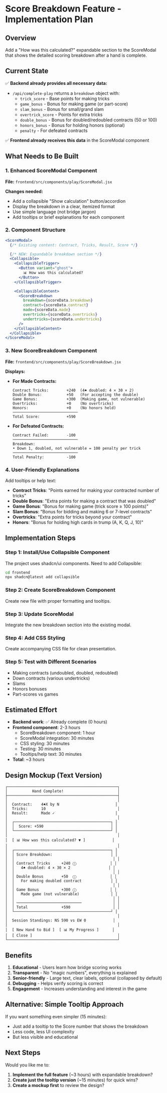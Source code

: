 # Score Breakdown Feature - Implementation Plan

## Overview
Add a "How was this calculated?" expandable section to the ScoreModal that shows the detailed scoring breakdown after a hand is complete.

## Current State
✅ **Backend already provides all necessary data:**
- `/api/complete-play` returns a `breakdown` object with:
  - `trick_score` - Base points for making tricks
  - `game_bonus` - Bonus for making game (or part-score)
  - `slam_bonus` - Bonus for small/grand slam
  - `overtrick_score` - Points for extra tricks
  - `double_bonus` - Bonus for doubled/redoubled contracts (50 or 100)
  - `honors_bonus` - Bonus for holding honors (optional)
  - `penalty` - For defeated contracts

✅ **Frontend already receives this data** in the ScoreModal component

## What Needs to Be Built

### 1. Enhanced ScoreModal Component
**File:** `frontend/src/components/play/ScoreModal.jsx`

**Changes needed:**
- Add a collapsible "Show calculation" button/accordion
- Display the breakdown in a clear, itemized format
- Use simple language (not bridge jargon)
- Add tooltips or brief explanations for each component

### 2. Component Structure

```jsx
<ScoreModal>
  {/* Existing content: Contract, Tricks, Result, Score */}

  {/* NEW: Expandable breakdown section */}
  <Collapsible>
    <CollapsibleTrigger>
      <Button variant="ghost">
        📊 How was this calculated?
      </Button>
    </CollapsibleTrigger>

    <CollapsibleContent>
      <ScoreBreakdown
        breakdown={scoreData.breakdown}
        contract={scoreData.contract}
        made={scoreData.made}
        overtricks={scoreData.overtricks}
        undertricks={scoreData.undertricks}
      />
    </CollapsibleContent>
  </Collapsible>
</ScoreModal>
```

### 3. New ScoreBreakdown Component
**File:** `frontend/src/components/play/ScoreBreakdown.jsx`

**Displays:**
- **For Made Contracts:**
  ```
  Contract Tricks:        +240  (4♠ doubled: 4 × 30 × 2)
  Double Bonus:           +50   (For accepting the double)
  Game Bonus:             +300  (Making game, not vulnerable)
  Overtricks:             +0    (No overtricks)
  Honors:                 +0    (No honors held)
  ─────────────────────────────
  Total Score:            +590
  ```

- **For Defeated Contracts:**
  ```
  Contract Failed:        -100
  ─────────────────────────────
  Breakdown:
  • Down 1, doubled, not vulnerable = 100 penalty per trick
  ─────────────────────────────
  Total Penalty:          -100
  ```

### 4. User-Friendly Explanations

Add tooltips or help text:
- **Contract Tricks**: "Points earned for making your contracted number of tricks"
- **Double Bonus**: "Extra points for making a contract that was doubled"
- **Game Bonus**: "Bonus for making game (trick score ≥ 100 points)"
- **Slam Bonus**: "Bonus for bidding and making 6 or 7-level contracts"
- **Overtricks**: "Extra points for tricks beyond your contract"
- **Honors**: "Bonus for holding high cards in trump (A, K, Q, J, 10)"

## Implementation Steps

### Step 1: Install/Use Collapsible Component
The project uses shadcn/ui components. Need to add Collapsible:

```bash
cd frontend
npx shadcn@latest add collapsible
```

### Step 2: Create ScoreBreakdown Component
Create new file with proper formatting and tooltips.

### Step 3: Update ScoreModal
Integrate the new breakdown section into the existing modal.

### Step 4: Add CSS Styling
Create accompanying CSS file for clean presentation.

### Step 5: Test with Different Scenarios
- Making contracts (undoubled, doubled, redoubled)
- Down contracts (various undertricks)
- Slams
- Honors bonuses
- Part-scores vs games

## Estimated Effort

- **Backend work**: ✅ Already complete (0 hours)
- **Frontend component**: 2-3 hours
  - ScoreBreakdown component: 1 hour
  - ScoreModal integration: 30 minutes
  - CSS styling: 30 minutes
  - Testing: 30 minutes
  - Tooltips/help text: 30 minutes
- **Total**: ~3 hours

## Design Mockup (Text Version)

```
┌─────────────────────────────────────────────────┐
│           Hand Complete!                        │
├─────────────────────────────────────────────────┤
│                                                 │
│  Contract:    4♠X by N                         │
│  Tricks:      10                                │
│  Result:      Made ✓                           │
│                                                 │
│  ┌───────────────────────────────────────────┐ │
│  │  Score: +590                              │ │
│  └───────────────────────────────────────────┘ │
│                                                 │
│  [ 📊 How was this calculated? ▼ ]            │
│                                                 │
│  ┌───────────────────────────────────────────┐ │
│  │ Score Breakdown:                          │ │
│  │                                            │ │
│  │ Contract Tricks     +240 ⓘ               │ │
│  │   4♠ doubled: 4 × 30 × 2                 │ │
│  │                                            │ │
│  │ Double Bonus        +50  ⓘ               │ │
│  │   For making doubled contract             │ │
│  │                                            │ │
│  │ Game Bonus          +300 ⓘ               │ │
│  │   Made game (not vulnerable)              │ │
│  │                                            │ │
│  │ ─────────────────────────────              │ │
│  │ Total               +590                   │ │
│  └───────────────────────────────────────────┘ │
│                                                 │
│  Session Standings: NS 590 vs EW 0            │
│                                                 │
│  [ New Hand to Bid ]  [ 📊 My Progress ]      │
│  [ Close ]                                      │
└─────────────────────────────────────────────────┘
```

## Benefits

1. **Educational** - Users learn how bridge scoring works
2. **Transparent** - No "magic numbers", everything is explained
3. **Senior-friendly** - Large text, clear labels, optional (collapsed by default)
4. **Debugging** - Helps verify scoring is correct
5. **Engagement** - Increases understanding and interest in the game

## Alternative: Simple Tooltip Approach

If you want something even simpler (15 minutes):
- Just add a tooltip to the Score number that shows the breakdown
- Less code, less UI complexity
- But less visible and educational

## Next Steps

Would you like me to:
1. **Implement the full feature** (~3 hours) with expandable breakdown?
2. **Create just the tooltip version** (~15 minutes) for quick wins?
3. **Create a mockup first** to review the design?
